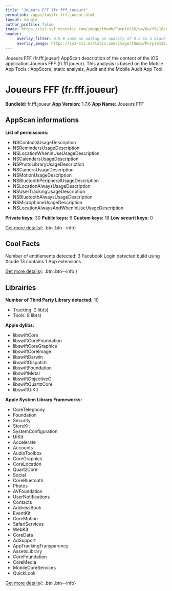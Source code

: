 ```yaml
---
title: "Joueurs FFF (fr.fff.joueur)"
permalink: /apps/ios/fr.fff.joueur.html
layout: single
author_profile: false
image: https://is2-ssl.mzstatic.com/image/thumb/Purple126/v4/0a/f9/10/0af91018-81f4-1988-ada0-6f806c910a3d/AppIcon-0-0-1x_U007emarketing-0-0-0-10-0-0-sRGB-0-0-0-GLES2_U002c0-512MB-85-220-0-0.png/512x512bb.jpg
header: 
     overlay_filter: 0.5 # same as adding an opacity of 0.5 to a black background
     overlay_image: https://is2-ssl.mzstatic.com/image/thumb/Purple126/v4/0a/f9/10/0af91018-81f4-1988-ada0-6f806c910a3d/AppIcon-0-0-1x_U007emarketing-0-0-0-10-0-0-sRGB-0-0-0-GLES2_U002c0-512MB-85-220-0-0.png/512x512bb.jpg
---
```

Joueurs FFF (fr.fff.joueur) AppScan description of the content of the iOS application Joueurs FFF (fr.fff.joueur). This analysis is based on the Mobile App Tools : AppScore, static analysis, Audit and the Mobile Audit App Tool.

# Joueurs FFF (fr.fff.joueur)

**BundleId:** fr.fff.joueur
**App Version:** 1.7.6
**App Name:** Joueurs FFF


## AppScan informations 

**List of permissions:** 
- NSContactsUsageDescription
- NSRemindersUsageDescription
- NSLocationWhenInUseUsageDescription
- NSCalendarsUsageDescription
- NSPhotoLibraryUsageDescription
- NSCameraUsageDescription
- NSMotionUsageDescription
- NSBluetoothPeripheralUsageDescription
- NSLocationAlwaysUsageDescription
- NSUserTrackingUsageDescription
- NSBluetoothAlwaysUsageDescription
- NSMicrophoneUsageDescription
- NSLocationAlwaysAndWhenInUseUsageDescription
  
  
**Private keys:** 30
**Public keys:** 6
**Custom keys:** 18
**Low securit keys:** 0
  
[Get more details](/pricing.html){: .btn .btn--info}

## Cool Facts

Number of entitlements detected: 3
Facebook Login detected
build using Xcode 13
contains 1 App extensions
  
[Get more details](/pricing.html){: .btn .btn--info }

## Librairies 
**Number of Third Party Library detected:** 10
- Tracking: 2 lib(s)
- Tools: 8 lib(s)


**Apple dylibs:**
- libswiftCore
- libswiftCoreFoundation
- libswiftCoreGraphics
- libswiftCoreImage
- libswiftDarwin
- libswiftDispatch
- libswiftFoundation
- libswiftMetal
- libswiftObjectiveC
- libswiftQuartzCore
- libswiftUIKit


**Apple System Library Frameworks:**
- CoreTelephony
- Foundation
- Security
- StoreKit
- SystemConfiguration
- UIKit
- Accelerate
- Accounts
- AudioToolbox
- CoreGraphics
- CoreLocation
- QuartzCore
- Social
- CoreBluetooth
- Photos
- AVFoundation
- UserNotifications
- Contacts
- AddressBook
- EventKit
- CoreMotion
- SafariServices
- WebKit
- CoreData
- AdSupport
- AppTrackingTransparency
- AssetsLibrary
- CoreFoundation
- CoreMedia
- MobileCoreServices
- QuickLook


  
[Get more details](/pricing.html){: .btn .btn--info}

